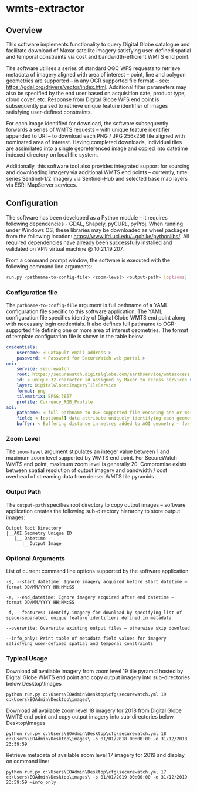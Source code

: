 # wmts-extractor

## Overview

This software implements functionality to query Digital Globe catalogue and facilitate download of Maxar satellite imagery satisfying user-defined spatial and temporal constraints via cost and bandwidth-efficient WMTS end point.

The software utilises a series of standard OGC WFS requests to retrieve metadata of imagery aligned with area of interest – point, line and polygon geometries are supported – in any OGR supported file format – see: <https://gdal.org/drivers/vector/index.html>. Additional filter parameters may also be specified by the end user based on acquisition date, product type, cloud cover, etc. Response from Digital Globe WFS end point is subsequently parsed to retrieve unique feature identifier of images satisfying user-defined constraints.

For each image identified for download, the software subsequently forwards a series of WMTS requests – with unique feature identifier appended to URI – to download each PNG / JPG 256x256 tile aligned with nominated area of interest. Having completed downloads, individual tiles are assimilated into a single georeferenced image and copied into datetime indexed directory on local file system.

Additionally, this software tool also provides integrated support for sourcing and downloading imagery via additional WMTS end points – currently, time series Sentinel-1/2 imagery via Sentinel-Hub and selected base map layers via ESRI MapServer services.

## Configuration

The software has been developed as a Python module – it requires following dependencies - GDAL, Shapely, pyCURL, pyProj.  When running under Windows OS, these libraries may be downloaded as wheel packages from the following location: <https://www.lfd.uci.edu/~gohlke/pythonlibs/>. All required dependencies have already been successfully installed and validated on VPN virtual machine @ 10.21.19.207.

From a command prompt window, the software is executed with the following command line arguments:

``` bash
run.py <pathname-to-config-file> <zoom-level> <output-path> [options]
```

### Configuration file

The ``pathname-to-config-file`` argument is full pathname of a YAML configuration file specific to this software application. The YAML configuration file specifies identity of Digital Globe WMTS end point along with necessary login credentials. It also defines full pathname to OGR-supported file defining one or more area of interest geometries. The format of template configuration file is shown in the table below:

``` yaml
credentials:
    username: < Catapult email address >
    password: < Password for SecureWatch web portal >
uri:
    service: securewatch
    root: https://securewatch.digitalglobe.com/earthservice/wmtsaccess
    id: < unique 32-character id assigned by Maxar to access services >
    layer: DigitalGlobe:ImageryTileService
    format: png
    tilematrix: EPSG:3857
    profile: Currency_RGB_Profile
aoi:
    pathname: < full pathname to OGR supported file encoding one or more Point, Line or Polygon geometries >
    field: < [optional] data attribute uniquely identifying each geometry feature in nominated AOI file – for example osm_id. Attribute value is appended to output filename / output directory structure – defaults to {GeometryType} {Index} >
    buffer: < Buffering distance in metres added to AOI geometry – for point geometries, buffer distance is utilised to create bounding box centred on nominated point location >
```

### Zoom Level

The ``zoom-level`` argument stipulates an integer value between 1 and maximum zoom level supported by WMTS end point. For SecureWatch WMTS end point, maximum zoom level is generally 20. Compromise exists between spatial resolution of output imagery and bandwidth / cost overhead of streaming data from denser WMTS tile pyramids.

### Output Path

The ``output-path`` specifies root directory to copy output images – software application creates the following sub-directory hierarchy to store output images:

``` text
Output Root Directory
|__AOI Geometry Unique ID
   |__ Datetime
      |__Output Image
```

### Optional Arguments

List of current command line options supported by the software application:

``` text
-s, --start_datetime: Ignore imagery acquired before start datetime – format DD/MM/YYYY HH:MM:SS

-e, --end_datetime: Ignore imagery acquired after end datetime – format DD/MM/YYYY HH:MM:SS

-f, --features: Identify imagery for download by specifying list of space-separated, unique feature identifiers defined in metadata

--overwrite: Overwrite existing output files – otherwise skip download

--info_only: Print table of metadata field values for imagery satisfying user-defined spatial and temporal constraints
```

### Typical Usage

Download all available imagery from zoom level 19 tile pyramid hosted by Digital Globe WMTS end point and copy output imagery into sub-directories below Desktop\Images

``` powerwhell
python run.py c:\Users\EOAdmin\Desktop\cfg\securewatch.yml 19 c:\Users\EOAdmin\Desktop\images\
```

Download all available zoom level 18 imagery for 2018 from Digital Globe WMTS end point and copy output imagery into sub-directories below Desktop\Images

``` powerwhell
python run.py c:\Users\EOAdmin\Desktop\cfg\securewatch.yml 18 c:\Users\EOAdmin\Desktop\images\ -s 01/01/2018 00:00:00 -e 31/12/2018 23:59:59
```

Retrieve metadata of available zoom level 17 imagery for 2019 and display on command line:

``` powerwhell
python run.py c:\Users\EOAdmin\Desktop\cfg\securewatch.yml 17 c:\Users\EOAdmin\Desktop\images\ -s 01/01/2019 00:00:00 -e 31/12/2019 23:59:59 –info_only
```
